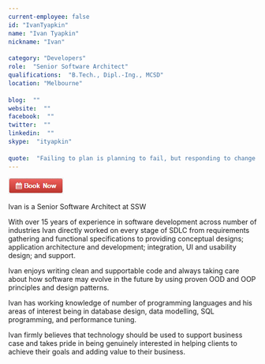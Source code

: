 ```yaml
---
current-employee: false
id: "IvanTyapkin"
name: "Ivan Tyapkin"
nickname: "Ivan"

category: "Developers"
role:  "Senior Software Architect"
qualifications:  "B.Tech., Dipl.-Ing., MCSD"
location: "Melbourne"

blog:  ""
website:  ""
facebook:  ""
twitter:  ""
linkedin:  ""
skype:  "ityapkin"

quote:  "Failing to plan is planning to fail, but responding to change over following a plan"
---
```


[![BookNow.png](./Images/Bio/BookNow.png)](http://veethere.com/With/IvanTyapkin) 


 Ivan is a Senior Software Architect at SSW

 With over 15 years of experience in software development across number of industries Ivan directly worked on every stage of SDLC from requirements gathering and functional specifications to providing conceptual designs; application architecture and development; integration, UI and usability design; and support. 

Ivan enjoys writing clean and supportable code and always taking care about how software may evolve in the future by using proven OOD and OOP principles and design patterns.

Ivan has working knowledge of number of programming languages and his areas of interest being in database design, data modelling, SQL programming, and performance tuning.

Ivan firmly believes that technology should be used to support business case and takes pride in being genuinely interested in helping clients to achieve their goals and adding value to their business. 
